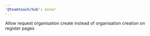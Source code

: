 ```yaml
---
'@teamteach/hub': minor
---
```


Allow request organisation create instead of organisation creation on register pages
